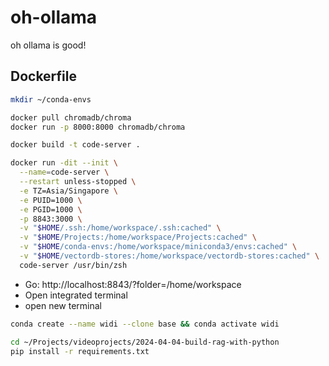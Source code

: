 # oh-ollama
oh ollama is good!

## Dockerfile
```bash
mkdir ~/conda-envs

docker pull chromadb/chroma
docker run -p 8000:8000 chromadb/chroma

docker build -t code-server .
```
```bash
docker run -dit --init \
  --name=code-server \
  --restart unless-stopped \
  -e TZ=Asia/Singapore \
  -e PUID=1000 \
  -e PGID=1000 \
  -p 8843:3000 \
  -v "$HOME/.ssh:/home/workspace/.ssh:cached" \
  -v "$HOME/Projects:/home/workspace/Projects:cached" \
  -v "$HOME/conda-envs:/home/workspace/miniconda3/envs:cached" \
  -v "$HOME/vectordb-stores:/home/workspace/vectordb-stores:cached" \
  code-server /usr/bin/zsh
```
* Go: http://localhost:8843/?folder=/home/workspace
* Open integrated terminal
* open new terminal
```bash
conda create --name widi --clone base && conda activate widi

cd ~/Projects/videoprojects/2024-04-04-build-rag-with-python
pip install -r requirements.txt
```